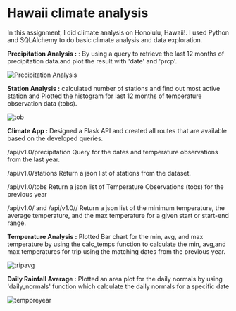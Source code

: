 # Hawaii climate analysis
In this assignment, I did climate analysis on Honolulu, Hawaii!. I used Python and SQLAlchemy to do basic climate analysis and data exploration.

**Precipitation Analysis :** : By using a query to retrieve the last 12 months of precipitation data.and plot the result with 'date' and                                    'prcp'.

![Precipitation Analysis](https://user-images.githubusercontent.com/50187921/69100592-18893600-0a23-11ea-9dcd-03e424470bf0.png)

**Station Analysis :**     calculated number of stations and find out most active station and Plotted the histogram for last 12 months of                              temperature observation data (tobs).

![tob](https://user-images.githubusercontent.com/50187921/69100845-b7159700-0a23-11ea-869e-12c88bcf670f.png)

**Climate App :**          Designed a Flask API and created all routes that are available based on the developed queries.


/api/v1.0/precipitation
Query for the dates and temperature observations from the last year.

/api/v1.0/stations
Return a json list of stations from the dataset.

/api/v1.0/tobs
Return a json list of Temperature Observations (tobs) for the previous year

/api/v1.0/<start> and /api/v1.0/<start>/<end>
Return a json list of the minimum temperature, the average temperature, and the max temperature for a given start or start-end range.

**Temperature Analysis :**  Plotted Bar chart for the min, avg, and max temperature by using  the calc_temps function to calculate the min,                             avg,and max temperatures for  trip using the matching dates from the previous year.


![tripavg](https://user-images.githubusercontent.com/50187921/69101002-0f4c9900-0a24-11ea-854a-3c6f2b2896b4.png)


**Daily Rainfall Average :** Plotted an area plot  for the daily normals by using 'daily_normals' function which calculate the daily normals                             for a specific date

![temppreyear](https://user-images.githubusercontent.com/50187921/69101454-466f7a00-0a25-11ea-88bb-f03ffe3b53a0.png)

